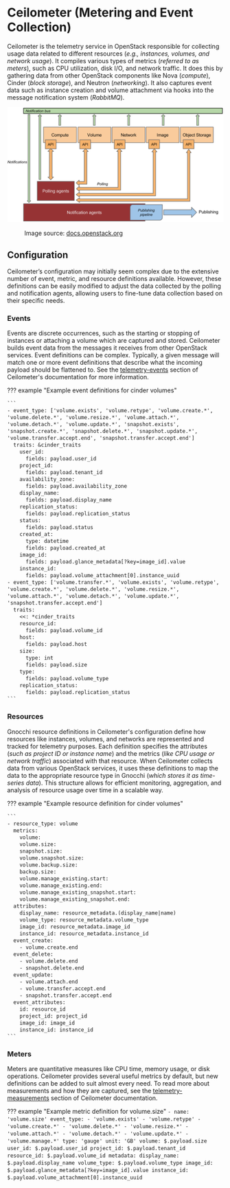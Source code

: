 # Ceilometer (Metering and Event Collection)

Ceilometer is the telemetry service in OpenStack responsible for collecting
usage data related to different resources (_e.g., instances, volumes,
and network usage_). It compiles various types of metrics (_referred to as
meters_), such as CPU utilization, disk I/O, and network traffic. It does
this by gathering data from other OpenStack components like Nova (_compute_),
Cinder (_block storage_), and Neutron (_networking_). It also captures event
data such as instance creation and volume attachment via hooks into the message
notification system (_RabbitMQ_).

![Ceilometer Architecture](assets/images/metering-ceilometer.png)

<figure>
   <figcaption>Image source: <a href="https://docs.openstack.org/ceilometer/latest/contributor/architecture.html" target="_blank" rel="noopener noreferrer">docs.openstack.org</a></figcaption>
</figure>

## Configuration

Ceilometer’s configuration may initially seem complex due to the extensive
number of event, metric, and resource definitions available. However, these
definitions can be easily modified to adjust the data collected by the polling
and notification agents, allowing users to fine-tune data collection based on
their specific needs.

### Events

Events are discrete occurrences, such as the starting or stopping of
instances or attaching a volume which are captured and stored. Ceilometer
builds event data from the messages it receives from other OpenStack
services. Event definitions can be complex. Typically, a given message will
match one or more event definitions that describe what the incoming payload
should be flattened to. See the [telemetry-events][ceilometer-events]
section of Ceilometer's documentation for more information.

??? example "Example event definitions for cinder volumes"

    ```
    - event_type: ['volume.exists', 'volume.retype', 'volume.create.*', 'volume.delete.*', 'volume.resize.*', 'volume.attach.*', 'volume.detach.*', 'volume.update.*', 'snapshot.exists', 'snapshot.create.*', 'snapshot.delete.*', 'snapshot.update.*', 'volume.transfer.accept.end', 'snapshot.transfer.accept.end']
      traits: &cinder_traits
        user_id:
          fields: payload.user_id
        project_id:
          fields: payload.tenant_id
        availability_zone:
          fields: payload.availability_zone
        display_name:
          fields: payload.display_name
        replication_status:
          fields: payload.replication_status
        status:
          fields: payload.status
        created_at:
          type: datetime
          fields: payload.created_at
        image_id:
          fields: payload.glance_metadata[?key=image_id].value
        instance_id:
          fields: payload.volume_attachment[0].instance_uuid
    - event_type: ['volume.transfer.*', 'volume.exists', 'volume.retype', 'volume.create.*', 'volume.delete.*', 'volume.resize.*', 'volume.attach.*', 'volume.detach.*', 'volume.update.*', 'snapshot.transfer.accept.end']
      traits:
        <<: *cinder_traits
        resource_id:
          fields: payload.volume_id
        host:
          fields: payload.host
        size:
          type: int
          fields: payload.size
        type:
          fields: payload.volume_type
        replication_status:
          fields: payload.replication_status
    ```

### Resources

Gnocchi resource definitions in Ceilometer's configuration define how resources
like instances, volumes, and networks are represented and tracked for
telemetry purposes. Each definition specifies the attributes (_such as project
ID or instance name_) and the metrics (_like CPU usage or network traffic_)
associated with that resource. When Ceilometer collects data from various
OpenStack services, it uses these definitions to map the data to the appropriate
resource type in Gnocchi (_which stores it as time-series data_). This
structure allows for efficient monitoring, aggregation, and analysis of resource
usage over time in a scalable way.

??? example "Example resource definition for cinder volumes"

    ```
    - resource_type: volume
      metrics:
        volume:
        volume.size:
        snapshot.size:
        volume.snapshot.size:
        volume.backup.size:
        backup.size:
        volume.manage_existing.start:
        volume.manage_existing.end:
        volume.manage_existing_snapshot.start:
        volume.manage_existing_snapshot.end:
      attributes:
        display_name: resource_metadata.(display_name|name)
        volume_type: resource_metadata.volume_type
        image_id: resource_metadata.image_id
        instance_id: resource_metadata.instance_id
      event_create:
        - volume.create.end
      event_delete:
        - volume.delete.end
        - snapshot.delete.end
      event_update:
        - volume.attach.end
        - volume.transfer.accept.end
        - snapshot.transfer.accept.end
      event_attributes:
        id: resource_id
        project_id: project_id
        image_id: image_id
        instance_id: instance_id
    ```

### Meters

Meters are quantitative measures like CPU time, memory usage, or disk
operations. Ceilometer provides several useful metrics by default, but new
definitions can be added to suit almost every need. To read more about
measurements and how they are captured, see the [telemetry-measurements][ceilometer-telemetry]
section of Ceilometer documentation.

??? example "Example metric definition for volume.size"
    ```
    - name: 'volume.size'
    event_type:
      - 'volume.exists'
      - 'volume.retype'
      - 'volume.create.*'
      - 'volume.delete.*'
      - 'volume.resize.*'
      - 'volume.attach.*'
      - 'volume.detach.*'
      - 'volume.update.*'
      - 'volume.manage.*'
    type: 'gauge'
    unit: 'GB'
    volume: $.payload.size
    user_id: $.payload.user_id
    project_id: $.payload.tenant_id
    resource_id: $.payload.volume_id
    metadata:
      display_name: $.payload.display_name
      volume_type: $.payload.volume_type
      image_id: $.payload.glance_metadata[?key=image_id].value
      instance_id: $.payload.volume_attachment[0].instance_uuid
    ```

[ceilometer-telemetry]: https://docs.openstack.org/ceilometer/latest/admin/telemetry-measurements.html "The Telemetry service collects meters within an OpenStack deployment. This section provides a brief summary about meters format, their origin, and also contains the list of available meters."

[ceilometer-events]: https://docs.openstack.org/ceilometer/latest/admin/telemetry-events.html "In addition to meters, the Telemetry service collects events triggered within an OpenStack environment. This section provides a brief summary of the events format in the Telemetry service."
